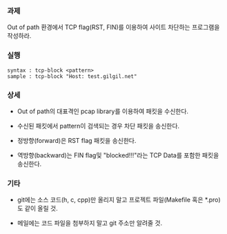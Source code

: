 ### 과제
Out of path 환경에서 TCP flag(RST, FIN)를 이용하여 사이트 차단하는 프로그램을 작성하라.

### 실행
```
syntax : tcp-block <pattern>
sample : tcp-block "Host: test.gilgil.net"
```

### 상세
* Out of path의 대표격인 pcap library를 이용하여 패킷을 수신한다.

* 수신된 패킷에서 pattern이 검색되는 경우 차단 패킷을 송신한다.

* 정방향(forward)은 RST flag 패킷을 송신한다.

* 역방향(backward)는 FIN flag및 "blocked!!!"라는 TCP Data를 포함한 패킷을 송신한다.

### 기타
* git에는 소스 코드(h, c, cpp)만 올리지 말고 프로젝트 파일(Makefile 혹은 *.pro)도 같이 올릴 것.

* 메일에는 코드 파일을 첨부하지 말고 git 주소만 알려줄 것.
